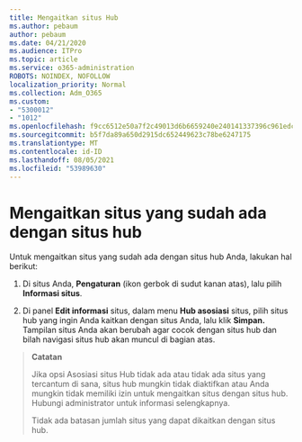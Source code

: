 ```yaml
---
title: Mengaitkan situs Hub
ms.author: pebaum
author: pebaum
ms.date: 04/21/2020
ms.audience: ITPro
ms.topic: article
ms.service: o365-administration
ROBOTS: NOINDEX, NOFOLLOW
localization_priority: Normal
ms.collection: Adm_O365
ms.custom:
- "5300012"
- "1012"
ms.openlocfilehash: f9cc6512e50a7f2c49013d6b6659240e240141337396c961edc04225e130f54b
ms.sourcegitcommit: b5f7da89a650d2915dc652449623c78be6247175
ms.translationtype: MT
ms.contentlocale: id-ID
ms.lasthandoff: 08/05/2021
ms.locfileid: "53989630"
---
```

# <a name="associate-existing-site-with-a-hub-site"></a>Mengaitkan situs yang sudah ada dengan situs hub

Untuk mengaitkan situs yang sudah ada dengan situs hub Anda, lakukan hal berikut:
  
1. Di situs Anda, **Pengaturan** (ikon gerbok di sudut kanan atas), lalu pilih **Informasi situs**.

2. Di panel **Edit informasi** situs, dalam menu **Hub asosiasi** situs, pilih situs hub yang ingin Anda kaitkan dengan situs Anda, lalu klik **Simpan.** Tampilan situs Anda akan berubah agar cocok dengan situs hub dan bilah navigasi situs hub akan muncul di bagian atas.

>**Catatan**
>
>Jika opsi Asosiasi situs Hub tidak ada atau tidak ada situs yang tercantum di sana, situs hub mungkin tidak diaktifkan atau Anda mungkin tidak memiliki izin untuk mengaitkan situs dengan situs hub. Hubungi administrator untuk informasi selengkapnya.
>
>Tidak ada batasan jumlah situs yang dapat dikaitkan dengan situs hub.
  